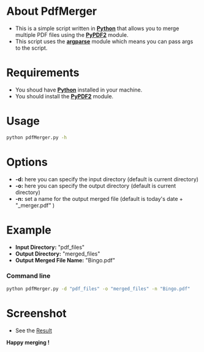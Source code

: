 # About PdfMerger

* This is a simple script written in **[Python](python.org "Python Website")** that allows you to merge multiple PDF files using the **[PyPDF2](https://pypdf2.readthedocs.io/en/latest/ "PyPDF2 documentation")** module.
* This script uses the **[argparse](docs.python.org/3/library/argparse.html "argpasre documentation")** module which means you can pass args to the script.

# Requirements

* You shoud have **[Python](https://www.python.org/downloads/ "Download Python")** installed in your machine.
* You should install the **[PyPDF2](https://pypdf2.readthedocs.io/en/latest/user/installation.html "PyPDF2 installation")** module.

# Usage

```bash
python pdfMerger.py -h
```

# Options

* **-d:** here you can specify the input directory (default is current directory)
* **-o:** here you can specify the output directory (default is current directory)
* **-n:** set a name for the output merged file (default is today's date + "_merger.pdf" )

# Example

* **Input Directory:** "pdf_files"
* **Output Directory:** "merged_files"
* **Output Merged File Name:** "Bingo.pdf"

### Command line

```bash
python pdfMerger.py -d "pdf_files" -o "merged_files" -n "Bingo.pdf"
```

# Screenshot
* See the [Result](https://github.com/lakehalmehdi/PdfMerger/raw/main/screenshot.png "PDF Merger")

**Happy merging !**

